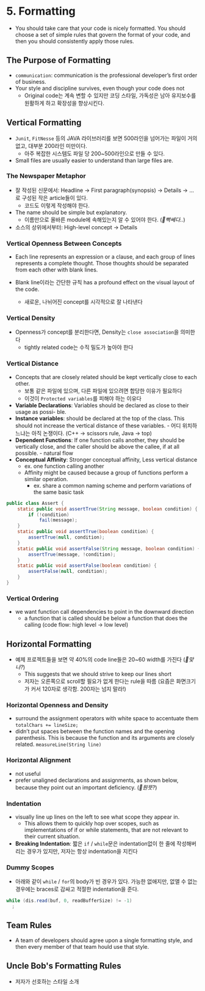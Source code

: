# 5. Formatting

- You should take care that your code is nicely formatted. You should choose a set of
  simple rules that govern the format of your code, and then you should consistently apply
  those rules.

## The Purpose of Formatting

- `communication`: communication is the professional developer’s first order of business.
- Your style and discipline survives, even though your code does not
  - Original code는 계속 변할 수 있지만 코딩 스타일, 가독성은 남아 유지보수를 원활하게 하고 확장성을 향상시킨다.

## Vertical Formatting

- `Junit`, `FitNesse` 등의 JAVA 라이브러리를 보면 500라인을 넘어가는 파일이 거의 없고, 대부분 200라인 미만이다.
  - 아주 복잡한 시스템도 파일 당 200~500라인으로 만들 수 있다.
- Small files are usually easier to understand than large files are.

### The Newspaper Metaphor

- 잘 작성된 신문에서: Headline -> First paragraph(synopsis) -> Details -> ... 로 구성된 작은 article들이 있다.
  - 코드도 이렇게 작성해야 한다.
- The name should be simple but explanatory.
  - 이름만으로 올바른 module에 속해있는지 알 수 있어야 한다. (_🧐빡쎄다.._)
- 소스의 상위에서부터: High-level concept -> Details

### Vertical Openness Between Concepts

- Each line represents an expression or a clause, and each group of lines represents a complete thought. Those thoughts should be separated from each other with blank lines.
- Blank line이라는 간단한 규칙 has a profound effect on the visual layout of the code.

  - 새로운, 나뉘어진 concept를 시각적으로 잘 나타낸다

### Vertical Density

- Openness가 concept를 분리한다면, Density는 `close association`을 의미한다
  - tightly related code는 수직 밀도가 높아야 한다

### Vertical Distance

- Concepts that are closely related should be kept vertically close to each other.
  - 보통 같은 파일에 있으며, 다른 파일에 있으려면 합당한 이유가 필요하다
  - 이것이 `Protected variables`를 피해야 하는 이유다
- **Variable Declarations**: Variables should be declared as close to their usage as possi-
  ble.
- **Instance variables**: should be declared at the top of the class. This
  should not increase the vertical distance of these variables. - 어디 위치하느냐는 아직 논쟁이다. (C++ -> scissors rule, Java -> top)
- **Dependent Functions**: If one function calls another, they should be vertically close,
  and the caller should be above the callee, if at all possible. - natural flow
- **Conceptual Affinity**: Stronger conceptual affinity, Less vertical distance
  - ex. one function calling another
  - Affinity might be caused because a group of functions perform a similar operation.
    - ex. share a common naming scheme and perform variations of the same basic task

```java
public class Assert {
	static public void assertTrue(String message, boolean condition) {
		if (!condition)
			fail(message);
	}
	static public void assertTrue(boolean condition) {
		assertTrue(null, condition);
	}
	static public void assertFalse(String message, boolean condition) {
		assertTrue(message, !condition);
	}
	static public void assertFalse(boolean condition) {
		assertFalse(null, condition);
	}
}
```

### Vertical Ordering

- we want function call dependencies to point in the downward direction
  - a function that is called should be below a function that does the calling (code flow: high level -> low level)

## Horizontal Formatting

- 예제 프로젝트들을 보면 약 40%의 code line들은 20~60 width를 가진다 (_🧐맞나?_)
  - This suggests that we should strive to keep our lines short
  - 저자는 오른쪽으로 scroll할 필요가 없게 한다는 rule을 따름 (요즘은 화면크기가 커서 120자로 생각함. 200자는 넘지 말라!)

### Horizontal Openness and Density

- surround the assignment operators with white space to accentuate them `totalChars += lineSize;`
- didn’t put spaces between the function names and the opening parenthesis. This is because the function and its arguments are closely related. `measureLine(String line)`

### Horizontal Alignment

- not useful
- prefer unaligned declarations and assignments, as shown below, because they point out an important deficiency. (_🧐뭔뜻?_)

### Indentation

- visually line up lines on the left to see what scope they appear in.
  - This allows them to quickly hop over scopes, such as implementations of if or while statements, that are not relevant to their current situation.
- **Breaking Indentation**: 짧은 `if` / `while`문은 indentation없이 한 줄에 작성해버리는 경우가 있지만, 저자는 항상 indentation을 지킨다

### Dummy Scopes

- 아래와 같이 `while` / `for`의 body가 빈 경우가 있다. 가능한 없애지만, 없앨 수 없는 경우에는 braces로 감싸고 적절한 indentation을 준다.

```java
while (dis.read(buf, 0, readBufferSize) != -1)
  ;
```

## Team Rules

- A team of developers should agree upon a single formatting style, and then every member of that team hould use that style.

## Uncle Bob's Formatting Rules

- 저자가 선호하는 스타일 소개
